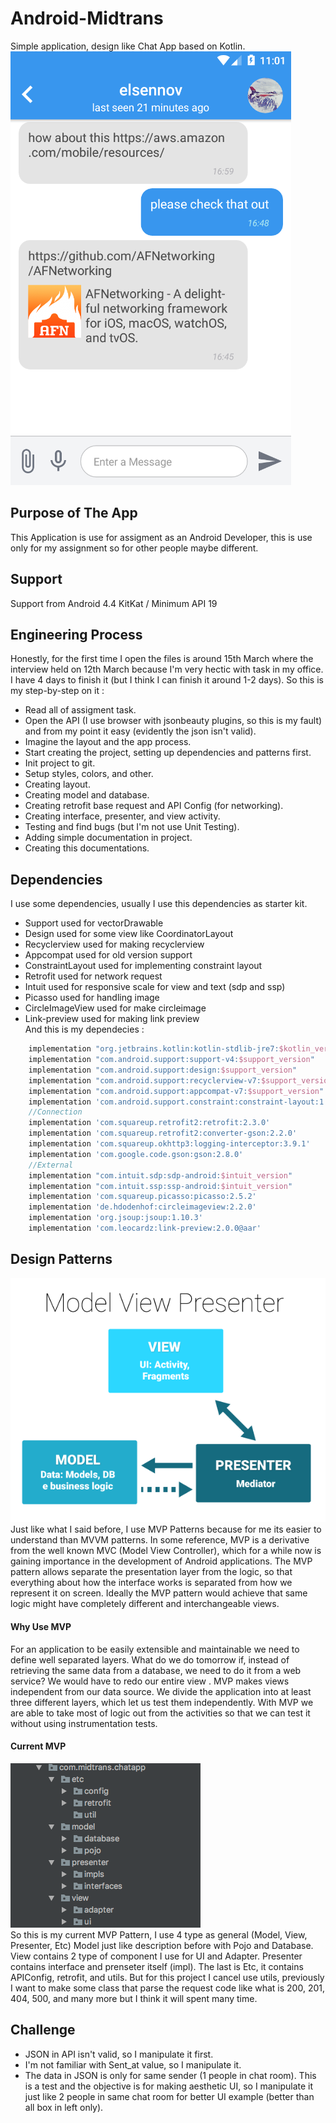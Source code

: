 # Android-Midtrans
Simple application, design like Chat App based on Kotlin.
<br>![Main Screen Preview](https://raw.githubusercontent.com/pahlevikun/Android-Midtrans/master/MainScreen.png)
## Purpose of The App
This Application is use for assigment as an Android Developer, this is use only for my assignment so for other people maybe different.
<br>
## Support 
Support from Android 4.4 KitKat / Minimum API 19
## Engineering Process
Honestly, for the first time I open the files is around 15th March where the interview held on 12th March because I'm very hectic with task in my office. I have 4 days to finish it (but I think I can finish it around 1-2 days). So this is my step-by-step on it :
* Read all of assigment task.
* Open the API (I use browser with jsonbeauty plugins, so this is my fault) and from my point it easy (evidently the json isn't valid).
* Imagine the layout and the app process.
* Start creating the project, setting up dependencies and patterns first.
* Init project to git.
* Setup styles, colors, and other.
* Creating layout.
* Creating model and database.
* Creating retrofit base request and API Config (for networking).
* Creating interface, presenter, and view activity.
* Testing and find bugs (but I'm not use Unit Testing).
* Adding simple documentation in project.
* Creating this documentations.
## Dependencies
I use some dependencies, usually I use this dependencies as starter kit.
* Support used for vectorDrawable
* Design used for some view like CoordinatorLayout
* Recyclerview used for making recyclerview
* Appcompat used for old version support
* ConstraintLayout used for implementing constraint layout
* Retrofit used for network request
* Intuit used for responsive scale for view and text (sdp and ssp)
* Picasso used for handling image
* CircleImageView used for make circleimage
* Link-preview used for making link preview
<br>And this is my dependecies :
```gradle
    implementation "org.jetbrains.kotlin:kotlin-stdlib-jre7:$kotlin_version"
    implementation "com.android.support:support-v4:$support_version"
    implementation "com.android.support:design:$support_version"
    implementation "com.android.support:recyclerview-v7:$support_version"
    implementation "com.android.support:appcompat-v7:$support_version"
    implementation 'com.android.support.constraint:constraint-layout:1.0.2'
    //Connection
    implementation 'com.squareup.retrofit2:retrofit:2.3.0'
    implementation 'com.squareup.retrofit2:converter-gson:2.2.0'
    implementation 'com.squareup.okhttp3:logging-interceptor:3.9.1'
    implementation 'com.google.code.gson:gson:2.8.0'
    //External
    implementation "com.intuit.sdp:sdp-android:$intuit_version"
    implementation "com.intuit.ssp:ssp-android:$intuit_version"
    implementation 'com.squareup.picasso:picasso:2.5.2'
    implementation 'de.hdodenhof:circleimageview:2.2.0'
    implementation 'org.jsoup:jsoup:1.10.3'
    implementation 'com.leocardz:link-preview:2.0.0@aar'
```
## Design Patterns
![MVP Patterns](https://raw.githubusercontent.com/pahlevikun/Android-Midtrans/master/MVP.png)
<br>Just like what I said before, I use MVP Patterns because for me its easier to understand than MVVM patterns. In some reference, MVP is a derivative from the well known MVC (Model View Controller), which for a while now is gaining importance in the development of Android applications. 
The MVP pattern allows separate the presentation layer from the logic, so that everything about how the interface works is separated from how we represent it on screen. Ideally the MVP pattern would achieve that same logic might have completely different and interchangeable views.
#### Why Use MVP
For an application to be easily extensible and maintainable we need to define well separated layers. What do we do tomorrow if, instead of retrieving the same data from a database, we need to do it from a web service? We would have to redo our entire view .
MVP makes views independent from our data source. We divide the application into at least three different layers, which let us test them independently. With MVP we are able to take most of logic out from the activities so that we can test it without using instrumentation tests.
#### Current MVP
![Current MVP](https://raw.githubusercontent.com/pahlevikun/Android-Midtrans/master/MVP2.png)
<br>So this is my current MVP Pattern, I use 4 type as general (Model, View, Presenter, Etc) Model just like description before with Pojo and Database. View contains 2 type of component I use for UI and Adapter. Presenter contains interface and prenseter itself (impl). The last is Etc, it contains APIConfig, retrofit, and utils. But for this project I cancel use utils, previously I want to make some class that parse the request code like what is 200, 201, 404, 500, and many more but I think it will spent many time.
## Challenge
* JSON in API isn't valid, so I manipulate it first.
* I'm not familiar with Sent_at value, so I manipulate it.
* The data in JSON is only for same sender (1 people in chat room). This is a test and the objective is for making aesthetic UI, so I manipulate it just like 2 people in same chat room for better UI example (better than all box in left only).
